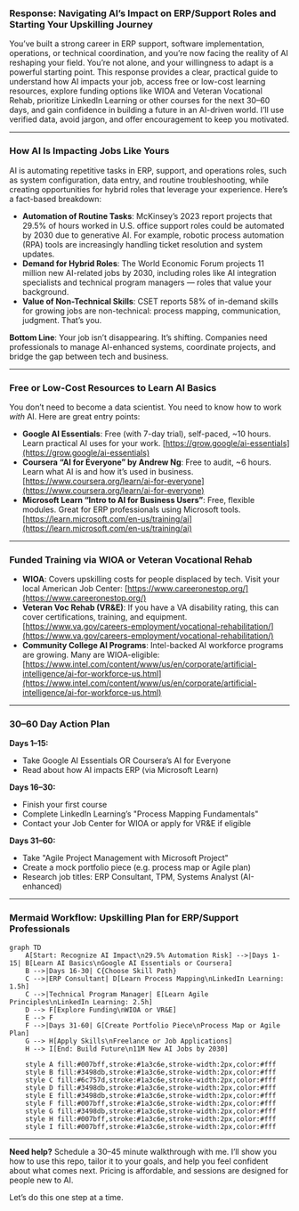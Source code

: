 ### Response: Navigating AI’s Impact on ERP/Support Roles and Starting Your Upskilling Journey

You’ve built a strong career in ERP support, software implementation, operations, or technical coordination, and you’re now facing the reality of AI reshaping your field. You’re not alone, and your willingness to adapt is a powerful starting point. This response provides a clear, practical guide to understand how AI impacts your job, access free or low-cost learning resources, explore funding options like WIOA and Veteran Vocational Rehab, prioritize LinkedIn Learning or other courses for the next 30–60 days, and gain confidence in building a future in an AI-driven world. I’ll use verified data, avoid jargon, and offer encouragement to keep you motivated.

---

### How AI Is Impacting Jobs Like Yours

AI is automating repetitive tasks in ERP, support, and operations roles, such as system configuration, data entry, and routine troubleshooting, while creating opportunities for hybrid roles that leverage your experience. Here’s a fact-based breakdown:

* **Automation of Routine Tasks**: McKinsey’s 2023 report projects that 29.5% of hours worked in U.S. office support roles could be automated by 2030 due to generative AI. For example, robotic process automation (RPA) tools are increasingly handling ticket resolution and system updates.
* **Demand for Hybrid Roles**: The World Economic Forum projects 11 million new AI-related jobs by 2030, including roles like AI integration specialists and technical program managers — roles that value your background.
* **Value of Non-Technical Skills**: CSET reports 58% of in-demand skills for growing jobs are non-technical: process mapping, communication, judgment. That’s you.

**Bottom Line**: Your job isn’t disappearing. It’s shifting. Companies need professionals to manage AI-enhanced systems, coordinate projects, and bridge the gap between tech and business.

---

### Free or Low-Cost Resources to Learn AI Basics

You don’t need to become a data scientist. You need to know how to work *with* AI. Here are great entry points:

* **Google AI Essentials**: Free (with 7-day trial), self-paced, \~10 hours. Learn practical AI uses for your work. [https://grow.google/ai-essentials](https://grow.google/ai-essentials)
* **Coursera “AI for Everyone” by Andrew Ng**: Free to audit, \~6 hours. Learn what AI is and how it’s used in business. [https://www.coursera.org/learn/ai-for-everyone](https://www.coursera.org/learn/ai-for-everyone)
* **Microsoft Learn “Intro to AI for Business Users”**: Free, flexible modules. Great for ERP professionals using Microsoft tools. [https://learn.microsoft.com/en-us/training/ai](https://learn.microsoft.com/en-us/training/ai)

---

### Funded Training via WIOA or Veteran Vocational Rehab

* **WIOA**: Covers upskilling costs for people displaced by tech. Visit your local American Job Center: [https://www.careeronestop.org/](https://www.careeronestop.org/)
* **Veteran Voc Rehab (VR\&E)**: If you have a VA disability rating, this can cover certifications, training, and equipment. [https://www.va.gov/careers-employment/vocational-rehabilitation/](https://www.va.gov/careers-employment/vocational-rehabilitation/)
* **Community College AI Programs**: Intel-backed AI workforce programs are growing. Many are WIOA-eligible: [https://www.intel.com/content/www/us/en/corporate/artificial-intelligence/ai-for-workforce-us.html](https://www.intel.com/content/www/us/en/corporate/artificial-intelligence/ai-for-workforce-us.html)

---

### 30–60 Day Action Plan

**Days 1–15:**

* Take Google AI Essentials OR Coursera’s AI for Everyone
* Read about how AI impacts ERP (via Microsoft Learn)

**Days 16–30:**

* Finish your first course
* Complete LinkedIn Learning’s "Process Mapping Fundamentals"
* Contact your Job Center for WIOA or apply for VR\&E if eligible

**Days 31–60:**

* Take "Agile Project Management with Microsoft Project"
* Create a mock portfolio piece (e.g. process map or Agile plan)
* Research job titles: ERP Consultant, TPM, Systems Analyst (AI-enhanced)

---

### Mermaid Workflow: Upskilling Plan for ERP/Support Professionals

```mermaid
graph TD
    A[Start: Recognize AI Impact\n29.5% Automation Risk] -->|Days 1-15| B[Learn AI Basics\nGoogle AI Essentials or Coursera]
    B -->|Days 16-30| C{Choose Skill Path}
    C -->|ERP Consultant| D[Learn Process Mapping\nLinkedIn Learning: 1.5h]
    C -->|Technical Program Manager| E[Learn Agile Principles\nLinkedIn Learning: 2.5h]
    D --> F[Explore Funding\nWIOA or VR&E]
    E --> F
    F -->|Days 31-60| G[Create Portfolio Piece\nProcess Map or Agile Plan]
    G --> H[Apply Skills\nFreelance or Job Applications]
    H --> I[End: Build Future\n11M New AI Jobs by 2030]

    style A fill:#007bff,stroke:#1a3c6e,stroke-width:2px,color:#fff
    style B fill:#3498db,stroke:#1a3c6e,stroke-width:2px,color:#fff
    style C fill:#6c757d,stroke:#1a3c6e,stroke-width:2px,color:#fff
    style D fill:#3498db,stroke:#1a3c6e,stroke-width:2px,color:#fff
    style E fill:#3498db,stroke:#1a3c6e,stroke-width:2px,color:#fff
    style F fill:#007bff,stroke:#1a3c6e,stroke-width:2px,color:#fff
    style G fill:#3498db,stroke:#1a3c6e,stroke-width:2px,color:#fff
    style H fill:#007bff,stroke:#1a3c6e,stroke-width:2px,color:#fff
    style I fill:#007bff,stroke:#1a3c6e,stroke-width:2px,color:#fff
```

---

**Need help?** Schedule a 30–45 minute walkthrough with me. I’ll show you how to use this repo, tailor it to your goals, and help you feel confident about what comes next. Pricing is affordable, and sessions are designed for people new to AI.

Let’s do this one step at a time.

